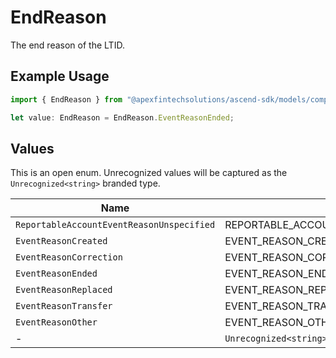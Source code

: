 # EndReason

The end reason of the LTID.

## Example Usage

```typescript
import { EndReason } from "@apexfintechsolutions/ascend-sdk/models/components";

let value: EndReason = EndReason.EventReasonEnded;
```

## Values

This is an open enum. Unrecognized values will be captured as the `Unrecognized<string>` branded type.

| Name                                        | Value                                       |
| ------------------------------------------- | ------------------------------------------- |
| `ReportableAccountEventReasonUnspecified`   | REPORTABLE_ACCOUNT_EVENT_REASON_UNSPECIFIED |
| `EventReasonCreated`                        | EVENT_REASON_CREATED                        |
| `EventReasonCorrection`                     | EVENT_REASON_CORRECTION                     |
| `EventReasonEnded`                          | EVENT_REASON_ENDED                          |
| `EventReasonReplaced`                       | EVENT_REASON_REPLACED                       |
| `EventReasonTransfer`                       | EVENT_REASON_TRANSFER                       |
| `EventReasonOther`                          | EVENT_REASON_OTHER                          |
| -                                           | `Unrecognized<string>`                      |